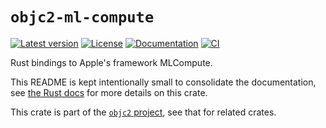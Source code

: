 # `objc2-ml-compute`

[![Latest version](https://badgen.net/crates/v/objc2-ml-compute)](https://crates.io/crates/objc2-ml-compute)
[![License](https://badgen.net/badge/license/Zlib%20OR%20Apache-2.0%20OR%20MIT/blue)](../../LICENSE.md)
[![Documentation](https://docs.rs/objc2-ml-compute/badge.svg)](https://docs.rs/objc2-ml-compute/)
[![CI](https://github.com/madsmtm/objc2/actions/workflows/ci.yml/badge.svg)](https://github.com/madsmtm/objc2/actions/workflows/ci.yml)

Rust bindings to Apple's framework MLCompute.

This README is kept intentionally small to consolidate the documentation, see
[the Rust docs](https://docs.rs/objc2-ml-compute/) for more details on this crate.

This crate is part of the [`objc2` project](https://github.com/madsmtm/objc2),
see that for related crates.

